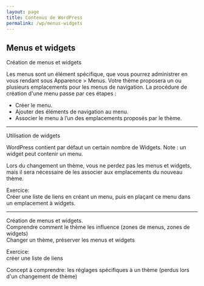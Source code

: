 ```yaml
---
layout: page
title: Contenus de WordPress
permalink: /wp/menus-widgets
---
```


Menus et widgets
---

Création de menus et widgets

Les menus sont un élément spécifique, que vous pourrez administrer en vous rendant sous Apparence > Menus. Votre thème proposera un ou plusieurs emplacements pour les menus de navigation. La procédure de création d'une menu passe par ces étapes :

* Créer le menu.
* Ajouter des éléments de navigation au menu.
* Associer le menu à l’un des emplacements proposés par le thème.

***

Utilisation de widgets

WordPress contient par défaut un certain nombre de Widgets.
Note : un widget peut contenir un menu.

Lors du changement un thème, vous ne perdez pas les menus et widgets, mais il sera nécessaire de les associer aux emplacements du nouveau thème.

Exercice:     
Créer une liste de liens en créant un menu, puis en plaçant ce menu dans un emplacement à widgets.

***

Création de menus et widgets.    
Comprendre comment le thème les influence (zones de menus, zones de widgets)     
Changer un thème, préserver les menus et widgets

Exercice:    
créer une liste de liens

Concept à comprendre: les réglages spécifiques à un thème (perdus lors d'un changement de thème)